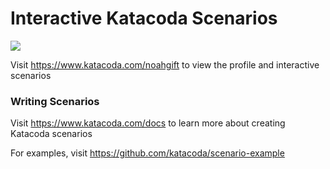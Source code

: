 # Interactive Katacoda Scenarios

[![](http://shields.katacoda.com/katacoda/noahgift/count.svg)](https://www.katacoda.com/noahgift "Get your profile on Katacoda.com")

Visit https://www.katacoda.com/noahgift to view the profile and interactive scenarios

### Writing Scenarios
Visit https://www.katacoda.com/docs to learn more about creating Katacoda scenarios

For examples, visit https://github.com/katacoda/scenario-example
